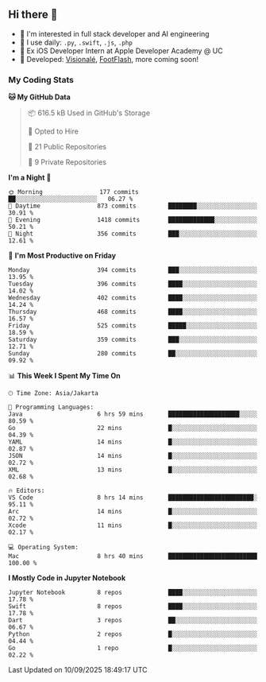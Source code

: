## Hi there 👋

- 🤖 I'm interested in full stack developer and AI engineering
- 🌱 I use daily: `.py`, `.swift`, `.js`, `.php`
- 🍎 Ex iOS Developer Intern at Apple Developer Academy @ UC
- 🔨 Developed: [Visionalé](https://apps.apple.com/id/app/visional%C3%A9/id6737191146), [FootFlash](https://apps.apple.com/id/app/footflash/id6550905078), more coming soon!

### My Coding Stats

<!--START_SECTION:waka-->
**🐱 My GitHub Data** 

> 📦 616.5 kB Used in GitHub's Storage 
 > 
> 💼 Opted to Hire
 > 
> 📜 21 Public Repositories 
 > 
> 🔑 9 Private Repositories 
 > 
**I'm a Night 🦉** 

```text
🌞 Morning                177 commits         ██░░░░░░░░░░░░░░░░░░░░░░░   06.27 % 
🌆 Daytime                873 commits         ████████░░░░░░░░░░░░░░░░░   30.91 % 
🌃 Evening                1418 commits        █████████████░░░░░░░░░░░░   50.21 % 
🌙 Night                  356 commits         ███░░░░░░░░░░░░░░░░░░░░░░   12.61 % 
```
📅 **I'm Most Productive on Friday** 

```text
Monday                   394 commits         ███░░░░░░░░░░░░░░░░░░░░░░   13.95 % 
Tuesday                  396 commits         ████░░░░░░░░░░░░░░░░░░░░░   14.02 % 
Wednesday                402 commits         ████░░░░░░░░░░░░░░░░░░░░░   14.24 % 
Thursday                 468 commits         ████░░░░░░░░░░░░░░░░░░░░░   16.57 % 
Friday                   525 commits         █████░░░░░░░░░░░░░░░░░░░░   18.59 % 
Saturday                 359 commits         ███░░░░░░░░░░░░░░░░░░░░░░   12.71 % 
Sunday                   280 commits         ██░░░░░░░░░░░░░░░░░░░░░░░   09.92 % 
```


📊 **This Week I Spent My Time On** 

```text
🕑︎ Time Zone: Asia/Jakarta

💬 Programming Languages: 
Java                     6 hrs 59 mins       ████████████████████░░░░░   80.59 % 
Go                       22 mins             █░░░░░░░░░░░░░░░░░░░░░░░░   04.39 % 
YAML                     14 mins             █░░░░░░░░░░░░░░░░░░░░░░░░   02.87 % 
JSON                     14 mins             █░░░░░░░░░░░░░░░░░░░░░░░░   02.72 % 
XML                      13 mins             █░░░░░░░░░░░░░░░░░░░░░░░░   02.68 % 

🔥 Editors: 
VS Code                  8 hrs 14 mins       ████████████████████████░   95.11 % 
Arc                      14 mins             █░░░░░░░░░░░░░░░░░░░░░░░░   02.72 % 
Xcode                    11 mins             █░░░░░░░░░░░░░░░░░░░░░░░░   02.17 % 

💻 Operating System: 
Mac                      8 hrs 40 mins       █████████████████████████   100.00 % 
```

**I Mostly Code in Jupyter Notebook** 

```text
Jupyter Notebook         8 repos             ████░░░░░░░░░░░░░░░░░░░░░   17.78 % 
Swift                    8 repos             ████░░░░░░░░░░░░░░░░░░░░░   17.78 % 
Dart                     3 repos             ██░░░░░░░░░░░░░░░░░░░░░░░   06.67 % 
Python                   2 repos             █░░░░░░░░░░░░░░░░░░░░░░░░   04.44 % 
Go                       1 repo              █░░░░░░░░░░░░░░░░░░░░░░░░   02.22 % 
```




 Last Updated on 10/09/2025 18:49:17 UTC
<!--END_SECTION:waka-->

<!--
**nico-samuelson/nico-samuelson** is a ✨ _special_ ✨ repository because its `README.md` (this file) appears on your GitHub profile.

Here are some ideas to get you started:

- 🔭 I’m currently working on ...
- 🌱 I’m currently learning ...
- 👯 I’m looking to collaborate on ...
- 🤔 I’m looking for help with ...
- 💬 Ask me about ...
- 📫 How to reach me: ...
- 😄 Pronouns: ...
- ⚡ Fun fact: ...
-->
